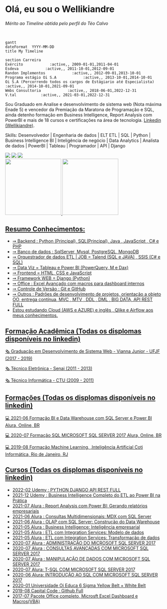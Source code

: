 # Olá, eu sou o Wellikiandre
###### Mérito ao Timeline obtida pelo perfil do Téo Calvo 
```mermaid

gantt
dateFormat  YYYY-MM-DD
title My Timeline

section Carreira
Exército            :active,, 2009-01-01,2011-04-01
Esdeva            :active,, 2011-10-01,2012-09-01
Randon Implementos            :active,, 2012-09-01,2013-10-01
Programa estágio Oi S.A            :active,, 2013-10-01,2014-10-01
Oi S.A (Percorrendo todos os cargos de Estágiario até Especialista)            :active,, 2014-10-01,2021-09-01
Wmbs Consultoria            :active,, 2018-06-01,2022-12-31
V.tal           :active,, 2021-03-01,2022-12-31

```

Sou Graduado em Analise e desenvolvimento de sistema web (Nota máxima Enade 5) e vencedor da Premiação da Maratona de Programação e SQL, ainda detenho formação em Business Intelligence, Report Analysis com PowerBI e mais de 18 cursos e certificações na área de tecnologia.
[Linkedin (Wellikiandre)](https://www.linkedin.com/in/wellikiandre/).


Skills: Desenvolvedor | Engenharia de dados | ELT ETL | SQL | Python | Business Intelligence BI | Inteligência de negócio | Data Analytics | Analista de dados | PowerBI | Tableau | Programador | API | Django


<div> 
  <a href="https://www.linkedin.com/in/wellikiandre/" target="_blank"><img src="https://img.shields.io/badge/-LinkedIn-%230077B5?style=for-the-badge&logo=linkedin&logoColor=white" target="_blank"></a> 
  <a href="https://linktr.ee/wellikiandre" target="_blank"><img src="https://img.shields.io/badge/LinkTree-FF0000?style=for-the-badge&logo=Linktree&logoColor=white" target="_blank"></a>
  <a href="https://docs.google.com/document/d/1mX-EtqGDNQxiE8f8kMF0eon6iOelTQTK/edit?usp=sharing&ouid=116609682125162317803&rtpof=true&sd=true" target="_blank"><img src="https://img.shields.io/badge/Curriculum-FF0000?style=for-the-badge&logo=Linktree&logoColor=green" target="_blank"></a>
</div>

<div>
  <a href="https://github.com/Wellikiandre">
  <img height="180em" src="https://github-readme-stats.vercel.app/api?username=Wellikiandre&show_icons=true&theme=dark&include_all_commits=true&count_private=true"/>
  <img height="180em" src="https://github-readme-stats.vercel.app/api/top-langs/?username=Wellikiandre&layout=compact&langs_count=16&theme=dark"/>
</div>

## Resumo Conhecimentos:
* ➙ Backend : Python (Principal), SQL(Principal), Java , JavaScript , C# e PHP 
* ➙ Banco de dados : SqlServer, Mysql, PostgreSQL, MongoDB
* ➙ Orquestrador de dados ETL | JOB = Talend (SQL e JAVA) , SSIS (C# e SQL)
* ➙ Data Viz = Tableau e Power BI (PowerQuery, M e Dax)
* ➙ Frontend = HTML, CSS e JavaScript 
* ➙ Framework WEB = Django (Python)
* ➙ Office : Excel Avançado com macros para dashboard internos
* ➙ Controle de Versão : Git e GitHub
* ➙ Outros : Padrões de desenvolvimento de projetos, orientação a objeto OO, entrega contínua, MVC , MTV , DDL , DML , BIG DATA, API REST FULL
* Estou estudando Cloud (AWS e AZURE) e inglês , Qlike e Airflow aos meus conhecimentos.

## Formação Acadêmica (Todas os displomas disponíveis no linkedin)

:newspaper_roll: Graduação em Desenvolvimento de Sistema Web - Vianna Junior - UFJF (2017 - 2019)

:newspaper_roll: Técnico Eletrônica - Senai (2011 - 2013)

:newspaper_roll: Técnico Informática - CTU (2009 - 2011)

## Formações (Todas os displomas disponíveis no linkedin)

:computer: 2021-06 Formação BI e Data Warehouse com SQL Server e Power BI Alura, Online, BR

:computer: 2020-07 Formação SQL MICROSOFT SQL SERVER 2017 Alura, Online, BR

:computer: 2019-08 Formação Machine Learning, ,Inteligência Artificial Coti Informática, Rio de Janeiro, RJ

## Cursos (Todas os displomas disponíveis no linkedin)
* 2022-02		 Udemy : PYTHON DJANGO API REST FULL
* 2021-12    Udemy : Business Intelligence Completo do ETL ao Power BI na Prática
* 2021-07    Alura : Report Analysis com Power BI: Gerando relatórios empresariais
* 2021-06    Alura : Consultas Multidimensionais: MDX com SQL Server
* 2021-06    Alura : OLAP com SQL Server: Construção do Data Warehouse
* 2021-05    Alura : Business Intelligence: Inteligência empresarial
* 2021-05    Alura : ETL com Integration Services: Modelo de dados
* 2021-05    Alura : ETL com Integration Services: Transformação de dados
* 2020-07    Alura : ADMINISTRAÇÃO DO MICROSOFT SQL SERVER 2017
* 2020-07    Alura : CONSULTAS AVANÇADAS COM MICROSOFT SQL SERVER 2017
* 2020-07    Alura : MANIPULAÇÃO DE DADOS COM MICROSOFT SQL SERVER 2017
* 2020-07    Alura: T-SQL COM MICROSOFT SQL SERVER 2017
* 2020-06    Alura: INTRODUÇÃO AO SQL COM MICROSOFT SQL SERVER 2017
* 2020-01    Universidade Oi Educa 6 Sigma Yellow Belt + White Belt
* 2019-08    Capital Code : Github Full
* 2017-07    Pacote Office completo, Microsft Excel Dashboard e Macros(VBA)







